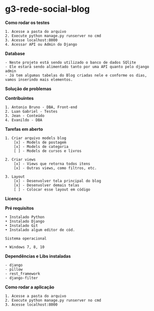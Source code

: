 # g3-rede-social-blog

**Como rodar os testes**

    1. Acesse a pasta do arquivo
    2. Execute python manage.py runserver no cmd
    3. Acesse localhost:8000
    4. Acessar API ou Admin do Django
    
**Database**

    - Neste projeto está sendo utilizado o banco de dados SQlite
    - Ele estará sendo alimentado tanto por uma API quanto pelo django admin
    - Já tem algumas tabelas do Blog criadas nele e conforme os dias, vamos inserindo mais elementos.

**Solução de problemas**

**Contribuintes**

    1. Antonio Bruno - DBA, Front-end
    2. Luan Gabriel - Testes
    3. Jean - Conteúdo
    4. Evanildo - DBA

**Tarefas em aberto**

    1. Criar arquivo models blog
        [x] - Models de postagem
        [x] - Models de categoria
        [ ] - Models de cursos e livros

    2. Criar views
        [x] - Views que retorna todos itens
        [x] - Outras views, como filtros, etc.

    3. Layout
        [x] - Desenvolver tela principal do blog
        [x] - Desenvolver demais telas
        [ ] - Colocar esse layout em código

**Licença**

**Pré requisitos**

    • Instalado Python
    • Instalado Django
    • Instalado Git
    • Instalado algum editor de cód. 

    Sistema operacional

    • Windows 7, 8, 10

**Dependências e Libs instaladas**

    - django
    - pillow
    - rest_framework
    - django-filter

**Como rodar a aplicação**

    1. Acesse a pasta do arquivo
    2. Execute python manage.py runserver no cmd
    3. Acesse localhost:8000


